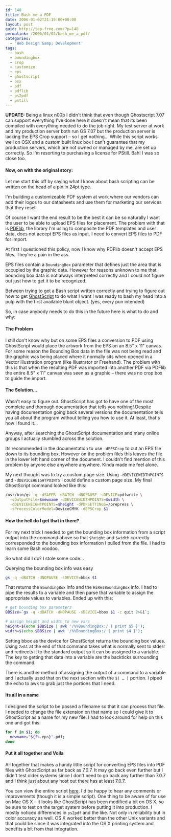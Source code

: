 ```yaml
---
id: 148
title: Bash me a PDF
date: 2006-01-02T21:19:00+00:00
layout: post
guid: http://top-frog.com/?p=148
permalink: /2006/01/02/bash_me_a_pdf/
categories:
  - 'Web Design &amp; Development'
tags:
  - bash
  - boundingbox
  - crop
  - customize
  - eps
  - ghostscript
  - osx
  - pdf
  - pdflib
  - ps2pdf
  - pstill
---
```

**UPDATE:** Being a linux n00b I didn't think that even though Ghostscript 7.07 can support everything I've done here it doesn't mean that its been compiled with everything needed to do the job right. My test server at work and my production server both run GS 7.07 but the production server is lacking the EPS Crop support – so I get nothing… While this script works well on OSX and a custom built linux box I can't guarantee that my production servers, which are not owned or managed by me, are set up correctly. So I'm resorting to purchasing a license for PStill. Bah! I was so close too.

#### Now, on with the original story:

Let me start this off by saying what I know about bash scripting can be written on the head of a pin in 24pt type.

I'm building a customizeable PDF system at work where our vendors can add their logos to our datasheets and use them for marketing our services that they resell.

Of course I want the end result to be the best it can be so naturally I want the user to be able to upload EPS files for placement. The problem with that is [PDFlib](http://www.pdflib.com), the library I'm using to composite the PDF templates and user data, does not accept EPS files as input. I need to convert EPS files to PDF for import.

At first I questioned this policy, now I know why PDFlib doesn't accept EPS files. They're a pain in the ass.



EPS files contain a `BoundingBox` parameter that defines just the area that is occupied by the graphic data. However for reasons unknown to me that bounding box data is not always interpreted correctly and I could not figure out just how to get it to be recognized.

Between trying to get a Bash script written correctly and trying to figure out how to get [GhostScript](http://www.cs.wisc.edu/~ghost/) to do what I want I was ready to bash my head into a pulp with the first available blunt object. (yes, every pun intended)

So, in case anybody needs to do this in the future here is what to do and why:

#### The Problem

I still don't know why but on some EPS files a conversion to PDF using GhostScript would place the artwork from the EPS on an 8.5" x 11" canvas. For some reason the Bounding Box data in the file was not being read and the graphic was being placed where it normally sits when opened in a Vector Illustration program (like Illustrator or Freehand). The problem with this is that when the resulting PDF was imported into another PDF via PDFlib the entire 8.5" x 11" canvas was seen as a graphic – there was no crop box to guide the import.

#### The Solution…

Wasn't easy to figure out. GhostScript has got to have one of the most complete and thorough documentation that tells you nothing! Despite having documentation going back several versions the documentation tells you all about the program without telling you how to use it. At least, that's how I found it…

Anyway, after searching the GhostScript documentation and many online groups I actually stumbled across the solution.

Its recommended in the documentation to use `-dEPSCrop` to cut an EPS file down to its bounding box. However on the problem files this leaves the file in the lower left hand corner of the document. I couldn't find mention of this problem by anyone else anywhere anywhere. Kinda made me feel alone.

My next thought was to try a custom page size. Using `-dDEVICEWIDTHPOINTS` and `-dDEVICEHEIGHTPOINTS` I could define a custom page size. My final GhostScript command looked like this:

``` sh
/usr/bin/gs -q -dSAFER -dBATCH -dNOPAUSE -sDEVICE=pdfwrite \
  -sOutputFile=$newname -dDEVICEWIDTHPOINTS=$width \
  -dDEVICEHEIGHTPOINTS=$height -dPDFSETTINGS=/prepress \
  -sProcessColorModel=DeviceCMYK -dEPSCrop $1
```

#### How the hell do I get that in there?

For my next trick I needed to get the bounding box information from a script output into the command above so that `$height` and `$width` correctly corresponded to the bounding box information I pulled from the file. I had to learn some Bash voodoo.

So what did I do? I stole some code…

Querying the bounding box info was easy

``` sh
gs -q -dBATCH -dNOPAUSE -sDEVICE=bbox $1
```

That returns the `BoundingBox` info and the `HiResBoundingBox` info. I had to pipe the results to a variable and then parse that variable to assign the appropriate values to variables. Ended up with this:

``` sh
# get bounding box parameters
BBSize=`gs -q -dBATCH -dNOPAUSE -sDEVICE=bbox $1 -c quit 2>&1`;

# assign height and width to new vars
height=$(echo $BBSize | awk '/%%BoundingBox:/ { print $5 }');
width=$(echo $BBSize | awk '/%%BoundingBox:/ { print $4 }');
```

Setting bbox as the device for GhostScript returns the bounding box values. Using `2>&1` at the end of that command takes what is normally sent to stderr and redirects it to the standard output so it can be assigned to a variable. The key to getting that data into a variable are the backticks surrounding the command. 

There is another method of assigning the output of a command to a variable and I actually used that on the next section with the `$( … )` portion. I piped the echo to awk to grab just the portions that I need.

#### Its all in a name

I designed the script to be passed a filename so that it can process that file. I needed to change the file extension on that name so I could give it to GhostScript as a name for my new file. I had to look around for help on this one and got this:

``` sh 
for f in $1; do 
  newname="${f%.eps}".pdf; 
done
```

#### Put it all together and Voila

All together that makes a handy little script for converting EPS files into PDF files with GhostScript as far back as 7.0.7. It may go back even further but I didn't test older systems since I don't need to go back any further than 7.0.7 and I think just about any host out there has at least 7.0.7.

You can view the entire script [here](/script_src/convertEPS.sh.html). I'd be happy to hear any comments or improvements (though it is a simple script). One thing to be aware of for use on Mac OS X – it looks like GhostScript has been modified a bit on OS X, so be sure to test on the target system before putting it into production. I mostly noticed differences in `ps2pdf` and the like. Not only in reliability but in color accuracy as well. OS X worked better than the other Unix variants and that could be since it was integrated into the OS X printing system and benefits a bit from that integration.